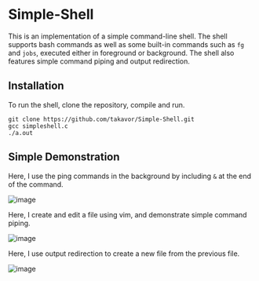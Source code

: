 # Simple-Shell

This is an implementation of a simple command-line shell. The shell supports bash commands as well as some built-in commands such as `fg` and `jobs`, executed either in foreground or background. The shell also features simple command piping and output redirection.

## Installation
To run the shell, clone the repository, compile and run.
```linux
git clone https://github.com/takavor/Simple-Shell.git
gcc simpleshell.c
./a.out
```
## Simple Demonstration
Here, I use the ping commands in the background by including `&` at the end of the command.

![image](https://user-images.githubusercontent.com/47959146/148695390-b5ae2bb8-d88a-420a-8b88-e041f8f7317c.png)

Here, I create and edit a file using vim, and demonstrate simple command piping.

![image](https://user-images.githubusercontent.com/47959146/148694828-dbbaafe6-a354-4e7c-a713-56d2a4aec7aa.png)

Here, I use output redirection to create a new file from the previous file.

![image](https://user-images.githubusercontent.com/47959146/148695450-0450f324-095f-4854-b516-edb19d8c75de.png)











